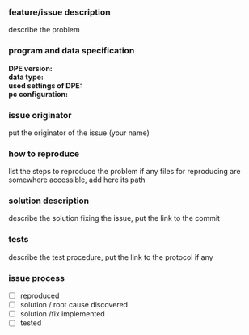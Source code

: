 ### feature/issue description
describe the problem

### program and data specification
**DPE version:**    
**data type:**    
**used settings of DPE:**    
**pc configuration:**  

### issue originator
put the originator of the issue (your name)

### how to reproduce
list the steps to reproduce the problem
if any files for reproducing are somewhere accessible, add here its path 

### solution description
describe the solution fixing the issue, put the link to the commit

### tests
describe the test procedure, put the link to the protocol if any

### issue process
- [ ] reproduced   
- [ ] solution / root cause discovered    
- [ ] solution /fix implemented   
- [ ] tested   
